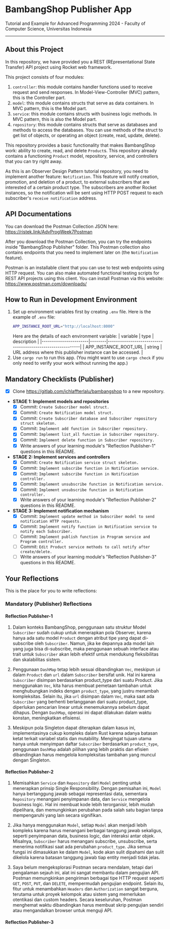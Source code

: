 # BambangShop Publisher App
Tutorial and Example for Advanced Programming 2024 - Faculty of Computer Science, Universitas Indonesia

---

## About this Project
In this repository, we have provided you a REST (REpresentational State Transfer) API project using Rocket web framework.

This project consists of four modules:
1.  `controller`: this module contains handler functions used to receive request and send responses.
    In Model-View-Controller (MVC) pattern, this is the Controller part.
2.  `model`: this module contains structs that serve as data containers.
    In MVC pattern, this is the Model part.
3.  `service`: this module contains structs with business logic methods.
    In MVC pattern, this is also the Model part.
4.  `repository`: this module contains structs that serve as databases and methods to access the databases.
    You can use methods of the struct to get list of objects, or operating an object (create, read, update, delete).

This repository provides a basic functionality that makes BambangShop work: ability to create, read, and delete `Product`s.
This repository already contains a functioning `Product` model, repository, service, and controllers that you can try right away.

As this is an Observer Design Pattern tutorial repository, you need to implement another feature: `Notification`.
This feature will notify creation, promotion, and deletion of a product, to external subscribers that are interested of a certain product type.
The subscribers are another Rocket instances, so the notification will be sent using HTTP POST request to each subscriber's `receive notification` address.

## API Documentations

You can download the Postman Collection JSON here: https://ristek.link/AdvProgWeek7Postman

After you download the Postman Collection, you can try the endpoints inside "BambangShop Publisher" folder.
This Postman collection also contains endpoints that you need to implement later on (the `Notification` feature).

Postman is an installable client that you can use to test web endpoints using HTTP request.
You can also make automated functional testing scripts for REST API projects using this client.
You can install Postman via this website: https://www.postman.com/downloads/

## How to Run in Development Environment
1.  Set up environment variables first by creating `.env` file.
    Here is the example of `.env` file:
    ```bash
    APP_INSTANCE_ROOT_URL="http://localhost:8000"
    ```
    Here are the details of each environment variable:
    | variable              | type   | description                                                |
    |-----------------------|--------|------------------------------------------------------------|
    | APP_INSTANCE_ROOT_URL | string | URL address where this publisher instance can be accessed. |
2.  Use `cargo run` to run this app.
    (You might want to use `cargo check` if you only need to verify your work without running the app.)

## Mandatory Checklists (Publisher)
-   [x] Clone https://gitlab.com/ichlaffterlalu/bambangshop to a new repository.
-   **STAGE 1: Implement models and repositories**
    -   [x] Commit: `Create Subscriber model struct.`
    -   [x] Commit: `Create Notification model struct.`
    -   [x] Commit: `Create Subscriber database and Subscriber repository struct skeleton.`
    -   [x] Commit: `Implement add function in Subscriber repository.`
    -   [x] Commit: `Implement list_all function in Subscriber repository.`
    -   [x] Commit: `Implement delete function in Subscriber repository.`
    -   [x] Write answers of your learning module's "Reflection Publisher-1" questions in this README.
-   **STAGE 2: Implement services and controllers**
    -   [x] Commit: `Create Notification service struct skeleton.`
    -   [x] Commit: `Implement subscribe function in Notification service.`
    -   [x] Commit: `Implement subscribe function in Notification controller.`
    -   [x] Commit: `Implement unsubscribe function in Notification service.`
    -   [x] Commit: `Implement unsubscribe function in Notification controller.`
    -   [x] Write answers of your learning module's "Reflection Publisher-2" questions in this README.
-   **STAGE 3: Implement notification mechanism**
    -   [x] Commit: `Implement update method in Subscriber model to send notification HTTP requests.`
    -   [x] Commit: `Implement notify function in Notification service to notify each Subscriber.`
    -   [ ] Commit: `Implement publish function in Program service and Program controller.`
    -   [ ] Commit: `Edit Product service methods to call notify after create/delete.`
    -   [ ] Write answers of your learning module's "Reflection Publisher-3" questions in this README.

## Your Reflections
This is the place for you to write reflections:

### Mandatory (Publisher) Reflections

#### Reflection Publisher-1
1. Dalam konteks BambangShop, penggunaan satu struktur Model `Subscriber` sudah cukup untuk menerapkan pola Observer, karena hanya ada satu model `Product` dengan atribut tipe yang dapat di-subscribe oleh `Subscriber`. Namun, jika ke depannya ada model lain yang juga bisa di-subscribe, maka penggunaan sebuah interface atau trait untuk `Subscriber` akan lebih efektif untuk mendukung fleksibilitas dan skalabilitas sistem.  

2. Penggunaan `DashMap` tetap lebih sesuai dibandingkan `Vec`, meskipun `id` dalam `Product` dan `url` dalam `Subscriber` bersifat unik. Hal ini karena `Subscriber` disimpan berdasarkan product_type dari suatu Product. Jika menggunakan `Vec`, kita harus membuat pemetaan tambahan untuk menghubungkan indeks dengan `product_type`, yang justru menambah kompleksitas. Selain itu, jika `url` disimpan dalam `Vec`, maka saat ada `Subscriber` yang berhenti berlangganan dari suatu product_type, diperlukan pencarian linear untuk menemukannya sebelum dapat dihapus. Dengan `DashMap`, operasi ini dapat dilakukan dalam waktu konstan, meningkatkan efisiensi.  

3. Meskipun pola Singleton dapat diterapkan dalam kasus ini, implementasinya cukup kompleks dalam Rust karena adanya batasan ketat terkait variabel statis dan mutability. Mengingat tujuan utama hanya untuk menyimpan daftar `Subscriber` berdasarkan `product_type`, penggunaan `DashMap` adalah pilihan yang lebih praktis dan efisien dibandingkan harus mengelola kompleksitas tambahan yang muncul dengan Singleton.  

#### Reflection Publisher-2
1. Memisahkan `Service` dan `Repository` dari `Model` penting untuk menerapkan prinsip Single Responsibility. Dengan pemisahan ini, `Model` hanya bertanggung jawab sebagai representasi data, sementara `Repository` menangani penyimpanan data, dan `Service` mengelola business logic. Hal ini membuat kode lebih terorganisir, lebih mudah dipelihara, dan memungkinkan perubahan pada salah satu bagian tanpa mempengaruhi yang lain secara signifikan.  

2. Jika hanya menggunakan `Model`, setiap `Model` akan menjadi lebih kompleks karena harus menangani berbagai tanggung jawab sekaligus, seperti penyimpanan data, business logic, dan interaksi antar objek. Misalnya, `Subscriber` harus menangani subscribe, unsubscribe, serta menerima notifikasi saat ada perubahan `product_type`. Jika semua fungsi ini dimasukkan ke dalam `Model`, kode akan sulit dipahami dan sulit dikelola karena batasan tanggung jawab tiap entity menjadi tidak jelas.  

3. Saya belum mengeksplorasi Postman secara mendalam, tetapi dari pengalaman sejauh ini, alat ini sangat membantu dalam pengujian API. Postman memungkinkan pengiriman berbagai tipe HTTP request seperti `GET`, `POST`, `PUT`, dan `DELETE`, mempermudah pengujian endpoint. Selain itu, fitur untuk menambahkan `Headers` dan `Authorization` sangat berguna, terutama untuk proyek kelompok atau sistem yang memerlukan otentikasi dan custom headers. Secara keseluruhan, Postman menghemat waktu dibandingkan harus membuat skrip pengujian sendiri atau mengandalkan browser untuk menguji API.

#### Reflection Publisher-3
